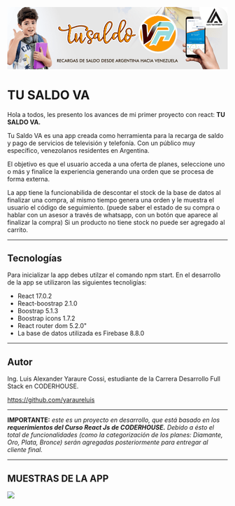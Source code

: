 ![](https://github.com/yaraureluis/tulsadova_react/blob/main/public/imagenes/repository.png?raw=true)

# TU SALDO VA

Hola a todos, les presento los avances de mi primer proyecto con react: **TU SALDO VA.**

Tu Saldo VA es una app creada como herramienta para la recarga de saldo y pago de servicios de televisión y telefonía. Con un público muy específico, venezolanos residentes en Argentina.

El objetivo es que el usuario acceda a una oferta de planes, seleccione uno o más y finalice la experiencia generando una orden que se procesa de forma externa.

La app tiene la funcionabilida de descontar el stock de la base de datos al finalizar una compra, al mismo tiempo genera una orden y le muestra el usuario el código de seguimiento. (puede saber el estado de su compra o hablar con un asesor a través de whatsapp, con un botón que aparece al finalizar la compra) Si un producto no tiene stock no puede ser agregado al carrito.

---

## Tecnologías

Para inicializar la app debes utilzar el comando npm start. En el desarrollo de la app se utilizaron las siguientes tecnoligías:

- React 17.0.2
- React-boostrap 2.1.0
- Boostrap 5.1.3
- Boostrap icons 1.7.2
- React router dom 5.2.0"
- La base de datos utilizada es Firebase 8.8.0

---

## Autor

Ing. Luis Alexander Yaraure Cossi, estudiante de la Carrera Desarrollo Full Stack en CODERHOUSE.

https://github.com/yaraureluis

---

**IMPORTANTE:** _este es un proyecto en desarrollo, que está basado en los **requerimientos del Curso React Js de CODERHOUSE.** Debido a ésto el total de funcionalidades (como la categorización de los planes: Diamante, Oro, Plata, Bronce) serán agregadas posteriormente para entregar al cliente final._

---

## MUESTRAS DE LA APP

![](https://github.com/yaraureluis/tulsadova_react/blob/main/public/imagenes/muestra.gift?raw=true)
